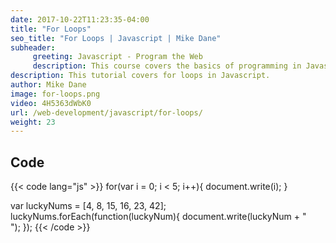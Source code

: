 ```yaml
---
date: 2017-10-22T11:23:35-04:00
title: "For Loops"
seo_title: "For Loops | Javascript | Mike Dane"
subheader:
     greeting: Javascript - Program the Web
     description: This course covers the basics of programming in Javascript. Work your way through the videos and we'll teach you everything you need to know to make your website more responsive!
description: This tutorial covers for loops in Javascript.
author: Mike Dane
image: for-loops.png
video: 4H5363dWbK0
url: /web-development/javascript/for-loops/
weight: 23
---
```


## Code

{{< code lang="js" >}}
for(var i = 0; i < 5; i++){
     document.write(i);
}

var luckyNums = [4, 8, 15, 16, 23, 42];
luckyNums.forEach(function(luckyNum){
     document.write(luckyNum + "<br>");
});
{{< /code >}}